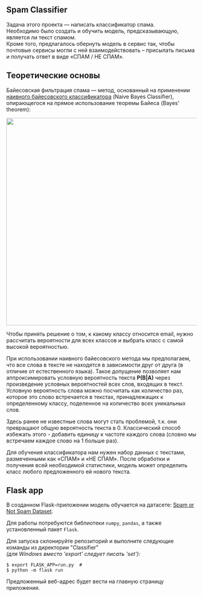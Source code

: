 ## Spam Classifier

Задача этого проекта — написать классификатор спама.  
Необходимо было создать и обучить модель, предсказывающую, является ли текст спамом.  
Кроме того, предлагалось обернуть модель в сервис так, чтобы почтовые сервисы могли с ней взаимодействовать – присылать письма и получать ответ в виде «СПАМ / НЕ СПАМ».

## Теоретические основы

Байесовская фильтрация спама — метод, основанный на применении [наивного байесовского классификатора](https://ru.wikipedia.org/wiki/%D0%9D%D0%B0%D0%B8%D0%B2%D0%BD%D1%8B%D0%B9_%D0%B1%D0%B0%D0%B9%D0%B5%D1%81%D0%BE%D0%B2%D1%81%D0%BA%D0%B8%D0%B9_%D0%BA%D0%BB%D0%B0%D1%81%D1%81%D0%B8%D1%84%D0%B8%D0%BA%D0%B0%D1%82%D0%BE%D1%80) (Naive Bayes Classifier), опирающегося на прямое использование теоремы Байеса (Bayes' theorem):

<img src="https://telegra.ph/file/599592d2978e44967f237.png" width=550>

Чтобы принять решение о том, к какому классу относится email, нужно рассчитать вероятности для всех классов и выбрать класс с самой высокой вероятностью.  

При использовании наивного байесовского метода мы предполагаем, что все слова в тексте не находятся в зависимости друг от друга (в отличие от естественного языка).
Такое допущение позволяет нам аппроксимировать условную вероятность текста **P(B|A)** через произведение условных вероятностей всех слов, входящих в текст.
Условную вероятность слова можно посчитать как количество раз, которое это слово встречается в текстах, принадлежащих к определенному классу, поделенное на количество всех уникальных слов.

Здесь ранее не известные слова могут стать проблемой, т.к. они превращают общую вероятность текста в 0. 
Классический способ избежать этого - добавить единицу к частоте каждого слова (словно мы встречаем каждое слово на 1 больше раз).

Для обучения классификатора нам нужен набор данных с текстами, размеченными как «СПАМ» и «НЕ СПАМ». 
После обработки и получения всей необходимой статистики, модель может определить класс любого предложенного ей нового текста.

## Flask app

В созданном Flask-приложении модель обучается на датасете: [Spam or Not Spam Dataset](https://www.kaggle.com/ozlerhakan/spam-or-not-spam-dataset). 

Для работы потребуются библиотеки `numpy`, `pandas`, а также установленный пакет `Flask`.

Для запуска склонируйте репозиторий и выполните следующие команды из директории "Classifier"  
_(для Windows вместо 'export' следует писать 'set'):_
```
$ export FLASK_APP=run.py  # 
$ python -m flask run
```
Предложенный веб-адрес будет вести на главную страницу приложения.
